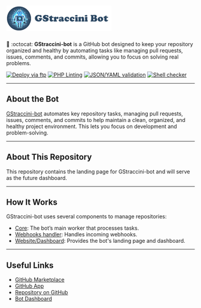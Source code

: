 # ![GStraccini-bot](https://raw.githubusercontent.com/guibranco/gstraccini-bot-website/main/Src/logo.png)

🤖 :octocat: **GStraccini-bot** is a GitHub bot designed to keep your repository organized and healthy by automating tasks like managing pull requests, issues, comments, and commits, allowing you to focus on solving real problems.

[![Deploy via ftp](https://github.com/guibranco/gstraccini-bot-website/actions/workflows/deploy.yml/badge.svg)](https://github.com/guibranco/gstraccini-bot-website/actions/workflows/deploy.yml)
[![PHP Linting](https://github.com/guibranco/gstraccini-bot-website/actions/workflows/php-lint.yml/badge.svg)](https://github.com/guibranco/gstraccini-bot-website/actions/workflows/php-lint.yml)
[![JSON/YAML validation](https://github.com/guibranco/gstraccini-bot-website/actions/workflows/json-yaml-lint.yml/badge.svg)](https://github.com/guibranco/gstraccini-bot-website/actions/workflows/json-yaml-lint.yml)
[![Shell checker](https://github.com/guibranco/gstraccini-bot-website/actions/workflows/shell-cheker.yml/badge.svg)](https://github.com/guibranco/gstraccini-bot-website/actions/workflows/shell-cheker.yml)

---

## About the Bot

[GStraccini-bot](https://bot.straccini.com) automates key repository tasks, managing pull requests, issues, comments, and commits to help maintain a clean, organized, and healthy project environment. This lets you focus on development and problem-solving.

---

## About This Repository

This repository contains the landing page for GStraccini-bot and will serve as the future dashboard.

---

## How It Works

GStraccini-bot uses several components to manage repositories:

- [Core](https://github.com/guibranco/gstraccini-bot): The bot’s main worker that processes tasks.
- [Webhooks handler](https://github.com/guibranco/gstraccini-bot-website): Handles incoming webhooks.
- [Website/Dashboard](https://github.com/guibranco/gstraccini-bot-website): Provides the bot's landing page and dashboard.

---

## Useful Links

- [GitHub Marketplace](https://github.com/marketplace/gstraccini-bot)
- [GitHub App](https://github.com/apps/gstraccini)
- [Repository on GitHub](https://github.com/guibranco/gstraccini-bot)
- [Bot Dashboard](https://bot.straccini.com)
